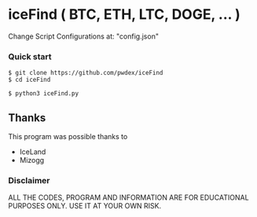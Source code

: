 # iceFind ( BTC, ETH, LTC, DOGE, ... )

Change Script Configurations at: "config.json"

### Quick start

    $ git clone https://github.com/pwdex/iceFind
    $ cd iceFind
    
    $ python3 iceFind.py

## Thanks

This program was possible thanks to 
- IceLand
- Mizogg

### Disclaimer

ALL THE CODES, PROGRAM AND INFORMATION ARE FOR EDUCATIONAL PURPOSES ONLY. USE IT AT YOUR OWN RISK.
